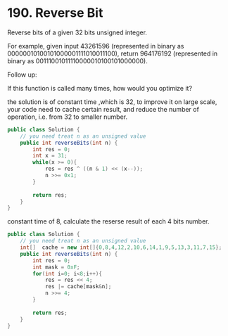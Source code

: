 # 190. Reverse Bit

Reverse bits of a given 32 bits unsigned integer.

For example, given input 43261596 (represented in binary as 00000010100101000001111010011100), return 964176192 (represented in binary as 00111001011110000010100101000000).

Follow up:

If this function is called many times, how would you optimize it?

the solution is of constant time ,which is 32, to improve it on large scale, your code need to cache certain result, and reduce the number of operation, i.e. from 32 to smaller number.

```java
public class Solution {
    // you need treat n as an unsigned value
    public int reverseBits(int n) {
        int res = 0;
        int x = 31;
        while(x >= 0){
            res = res ^ ((n & 1) << (x--));
            n >>= 0x1;
        }
        
        return res;
    }
}
```

constant time of 8, calculate the reserse result of each 4 bits number.

```java
public class Solution {
    // you need treat n as an unsigned value
    int[]  cache = new int[]{0,8,4,12,2,10,6,14,1,9,5,13,3,11,7,15};
    public int reverseBits(int n) {
        int res = 0;
        int mask = 0xF;
        for(int i=0; i<8;i++){
            res = res << 4;
            res |= cache[mask&n];
            n >>= 4;
        }
        
        return res;
    }
}
```
